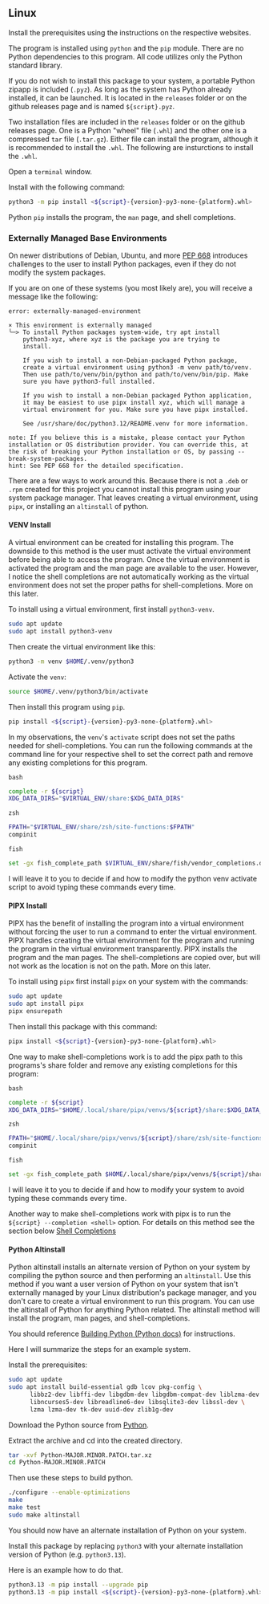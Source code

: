 ## Linux

Install the prerequisites using the instructions on the respective websites.

The program is installed using `python` and the `pip` module. There are no Python dependencies to this program. All code utilizes only the Python standard library.

If you do not wish to install this package to your system, a portable Python zipapp is included (`.pyz`). As long as the system has Python already installed, it can be launched. It is located in the `releases` folder or on the github releases page and is named `${script}.pyz`.

Two installation files are included in the `releases` folder or on the github releases page. One is a Python "wheel" file (`.whl`) and the other one is a compressed `tar` file (`.tar.gz`). Either file can install the program, although it is recommended to install the `.whl`. The following are insturctions to install the `.whl`.

Open a `terminal` window.

Install with the following command:

```sh
python3 -m pip install <${script}-{version}-py3-none-{platform}.whl>
```

Python `pip` installs the program, the `man` page, and shell completions.


### Externally Managed Base Environments

On newer distributions of Debian, Ubuntu, and more [PEP 668](https://peps.python.org/pep-0668/) introduces challenges to the user to install Python packages, even if they do not modify the system packages.

If you are on one of these systems (you most likely are), you will receive a message like the following:

```
error: externally-managed-environment

× This environment is externally managed
╰─> To install Python packages system-wide, try apt install
    python3-xyz, where xyz is the package you are trying to
    install.

    If you wish to install a non-Debian-packaged Python package,
    create a virtual environment using python3 -m venv path/to/venv.
    Then use path/to/venv/bin/python and path/to/venv/bin/pip. Make
    sure you have python3-full installed.

    If you wish to install a non-Debian packaged Python application,
    it may be easiest to use pipx install xyz, which will manage a
    virtual environment for you. Make sure you have pipx installed.

    See /usr/share/doc/python3.12/README.venv for more information.

note: If you believe this is a mistake, please contact your Python installation or OS distribution provider. You can override this, at the risk of breaking your Python installation or OS, by passing --break-system-packages.
hint: See PEP 668 for the detailed specification.
```

There are a few ways to work around this. Because there is not a `.deb` or `.rpm` created for this project you cannot install this program using your system package manager. That leaves creating a virtual environment, using `pipx`, or installing an `altinstall` of python.


#### VENV Install

A virtual environment can be created for installing this program. The downside to this method is the user must activate the virtual environment before being able to access the program. Once the virtual environment is activated the program and the man page are available to the user. However, I notice the shell completions are not automatically working as the virtual environment does not set the proper paths for shell-completions. More on this later.

To install using a virtual environment, first install `python3-venv`.

```sh
sudo apt update
sudo apt install python3-venv
```

Then create the virtual environment like this:

```sh
python3 -m venv $HOME/.venv/python3
```

Activate the `venv`:

```sh
source $HOME/.venv/python3/bin/activate
```

Then install this program using `pip`.

```sh
pip install <${script}-{version}-py3-none-{platform}.whl>
```

In my observations, the `venv`'s `activate` script does not set the paths needed for shell-completions. You can run the following commands at the command line for your respective shell to set the correct path and remove any existing completions for this program.

`bash`
```sh
complete -r ${script}
XDG_DATA_DIRS="$VIRTUAL_ENV/share:$XDG_DATA_DIRS"
```

`zsh`
```sh
FPATH="$VIRTUAL_ENV/share/zsh/site-functions:$FPATH"
compinit
```

`fish`
```sh
set -gx fish_complete_path $VIRTUAL_ENV/share/fish/vendor_completions.d $fish_complete_path
```

I will leave it to you to decide if and how to modify the python venv activate script to avoid typing these commands every time.


#### PIPX Install

PIPX has the benefit of installing the program into a virtual environment without forcing the user to run a command to enter the virtual environment. PIPX handles creating the virtual environment for the program and running the program in the virtual environment transparently. PIPX installs the program and the man pages. The shell-completions are copied over, but will not work as the location is not on the path. More on this later.

To install using `pipx` first install `pipx` on your system with the commands:

```sh
sudo apt update
sudo apt install pipx
pipx ensurepath
```

Then install this package with this command:

```sh
pipx install <${script}-{version}-py3-none-{platform}.whl>
```

One way to make shell-completions work is to add the pipx path to this programs's share folder and remove any existing completions for this program:

`bash`
```sh
complete -r ${script}
XDG_DATA_DIRS="$HOME/.local/share/pipx/venvs/${script}/share:$XDG_DATA_DIRS"
```

`zsh`
```sh
FPATH="$HOME/.local/share/pipx/venvs/${script}/share/zsh/site-functions:$FPATH"
compinit
```

`fish`
```sh
set -gx fish_complete_path $HOME/.local/share/pipx/venvs/${script}/share/fish/vendor_completions.d $fish_complete_path
```

I will leave it to you to decide if and how to modify your system to avoid typing these commands every time.

Another way to make shell-completions work with pipx is to run the `${script} --completion <shell>` option. For details on this method see the section below [Shell Completions](#shell-completions)


#### Python Altinstall

Python altinstall installs an alternate version of Python on your system by compiling the python source and then performing an `altinstall`. Use this method if you want a user version of Python on your system that isn't externally managed by your Linux distribution's package manager, and you don't care to create a virtual environment to run this program. You can use the altinstall of Python for anything Python related. The altinstall method will install the program, man pages, and shell-completions.

You should reference [Building Python (Python docs)](https://docs.python.org/3/using/unix.html#building-python) for instructions.

Here I will summarize the steps for an example system.

Install the prerequisites:

```sh
sudo apt update
sudo apt install build-essential gdb lcov pkg-config \
      libbz2-dev libffi-dev libgdbm-dev libgdbm-compat-dev liblzma-dev \
      libncurses5-dev libreadline6-dev libsqlite3-dev libssl-dev \
      lzma lzma-dev tk-dev uuid-dev zlib1g-dev
```

Download the Python source from [Python](https://www.python.org/downloads/).

Extract the archive and cd into the created directory.

```sh
tar -xvf Python-MAJOR.MINOR.PATCH.tar.xz
cd Python-MAJOR.MINOR.PATCH
```

Then use these steps to build python.

```sh
./configure --enable-optimizations
make
make test
sudo make altinstall
```

You should now have an alternate installation of Python on your system.

Install this package by replacing `python3` with your alternate installation version of Python (e.g. `python3.13`).

Here is an example how to do that.

```sh
python3.13 -m pip install --upgrade pip
python3.13 -m pip install <${script}-{version}-py3-none-{platform}.whl>
```
